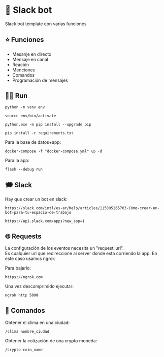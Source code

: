 # :robot: Slack bot

Slack bot template con varias funciones  

## :star: Funciones

- Mesanje en directo
- Mensaje en canal
- Reación
- Menciones
- Comandos
- Programación de mensajes
  
## :running_man: Run

```shell
python -m venv env
```

```shell
source env/bin/activate
```

```shell
python.exe -m pip install --upgrade pip
```

```shell
pip install -r requirements.txt
```

Para la base de datos+app:

```shell
docker-compose -f "docker-compose.yml" up -d
```

Para la app:

```shell
flask --debug run
```

## :right_anger_bubble: Slack

Hay que crear un bot en slack:

```http
https://slack.com/intl/es-ar/help/articles/115005265703-Cómo-crear-un-bot-para-tu-espacio-de-trabajo
```

```http
https://api.slack.com/apps?new_app=1
```

## :globe_with_meridians: Requests

La configuración de los eventos necesita un "request_url".  
Es cualquier url que redireccione al server donde esta corriendo la app.
En este caso usamos ngrok

Para bajarlo:

```http
https://ngrok.com
```

Una vez descomprimido ejecutar:

```cmd
ngrok http 5000
```

## :bell: Comandos

Obtener el clima en una ciudad:

```text
/clima nombre_ciudad
```

Obtener la cotización de una crypto moneda:

```text
/crypto coin_name
```
